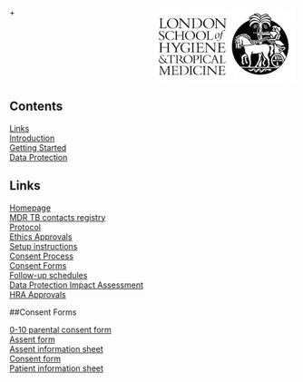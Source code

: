 +<img align="right" src="img/lshtm_logo.jpeg">


<br/><br/>
<br/><br/>
<br/><br/>


## Contents 
[Links](#links)  
[Introduction](#intro)   
[Getting Started](#getstarted)  
[Data Protection](#dataprotection)  

## Links <a name="links"></a>
[Homepage](/index.md)   
[MDR TB contacts registry](https://mdrtb-contacts.lshtm.ac.uk/)  
[Protocol](/protocol.md)   
[Ethics Approvals](/ethics.md)  
[Setup instructions](/howto.md)   
[Consent Process](/consent.md)  
[Consent Forms](/consentforms.md)  
[Follow-up schedules](/followup.md)  
[Data Protection Impact Assessment](DPIA.md)  
[HRA Approvals](HRA_approvals.md)  

##Consent Forms

[0-10 parental consent form](https://github.com/kmgas/MDRTB-contacts-UK/blob/main/consent%20and%20PIS/0-10%20parental%20Consent%20MDRTBcontactsRegistry.pdf)  
[Assent form](https://github.com/kmgas/MDRTB-contacts-UK/blob/main/consent%20and%20PIS/Assent%20Form%20MDRTBcontactsRegistry.pdf)  
[Assent information sheet](https://github.com/kmgas/MDRTB-contacts-UK/blob/main/consent%20and%20PIS/Assent%20Information%20sheet%20MDRTBcontactsRegistry.pdf)  
[Consent form](https://github.com/kmgas/MDRTB-contacts-UK/blob/main/consent%20and%20PIS/Consent%20MDRTBcontactsRegistry.pdf)  
[Patient information sheet](https://github.com/kmgas/MDRTB-contacts-UK/blob/main/consent%20and%20PIS/PIS%20MDRTBcontactsRegistry.pdf)  

